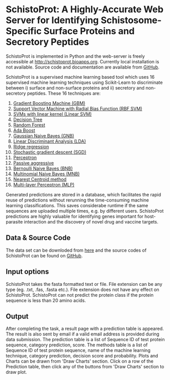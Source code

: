 # SchistoProt: A Highly-Accurate Web Server for Identifying Schistosome-Specific Surface Proteins and Secretory Peptides

SchistoProt is implemented in Python and the web-server is freely accessible at http://schistoprot.bioapps.org. Currently local installation is not available. Source code and documentation are available from [GitHub](https://github.com/shihabhasan/schistoprot).

SchistoProt is a supervised machine learning based tool which uses 16 supervised machine learning techniques using Scikit-Learn to discriminate between i) surface and non-surface proteins and ii) secretory and non-secretory peptides. These 16 techniques are: 

1. [Gradient Boosting Machine (GBM)](http://scikit-learn.org/stable/modules/generated/sklearn.ensemble.GradientBoostingClassifier.html)
2. [Support Vector Machine with Radial Bias Function (RBF SVM)](http://scikit-learn.org/stable/modules/generated/sklearn.svm.SVC.html#sklearn.svm.SVC)
3. [SVMs with linear kernel (Linear SVM)](http://scikit-learn.org/stable/modules/generated/sklearn.svm.LinearSVC.html#sklearn.svm.LinearSVC)
4. [Decision Tree](http://scikit-learn.org/stable/modules/generated/sklearn.tree.DecisionTreeClassifier.html#sklearn.tree.DecisionTreeClassifier)
5. [Random Forest](http://scikit-learn.org/stable/modules/generated/sklearn.ensemble.RandomForestClassifier.html#sklearn.ensemble.RandomForestClassifier)
6. [Ada Boost](http://scikit-learn.org/stable/modules/generated/sklearn.ensemble.AdaBoostClassifier.html)
7. [Gaussian Naive Bayes (GNB)](http://scikit-learn.org/stable/modules/generated/sklearn.naive_bayes.GaussianNB.html#sklearn.naive_bayes.GaussianNB)
8. [Linear Discriminant Analysis (LDA)](http://scikit-learn.org/stable/modules/generated/sklearn.discriminant_analysis.LinearDiscriminantAnalysis.html#sklearn.discriminant_analysis.LinearDiscriminantAnalysis)
9. [Ridge regression](http://scikit-learn.org/stable/modules/generated/sklearn.linear_model.RidgeClassifier.html)
10. [Stochastic gradient descent (SGD)](http://scikit-learn.org/stable/modules/generated/sklearn.linear_model.SGDClassifier.html#sklearn.linear_model.SGDClassifier)
11. [Perceptron](http://scikit-learn.org/stable/modules/generated/sklearn.linear_model.Perceptron.html#sklearn.linear_model.Perceptron)
12. [Passive aggressive](http://scikit-learn.org/stable/modules/generated/sklearn.linear_model.PassiveAggressiveClassifier.html#sklearn.linear_model.PassiveAggressiveClassifier)
13. [Bernoulli Naive Bayes (BNB)](http://scikit-learn.org/stable/modules/generated/sklearn.naive_bayes.BernoulliNB.html#sklearn.naive_bayes.BernoulliNB)
14. [Multinomial Naive Bayes (MNB)](http://scikit-learn.org/stable/modules/generated/sklearn.naive_bayes.MultinomialNB.html#sklearn.naive_bayes.MultinomialNB)
15. [Nearest Centroid method](http://scikit-learn.org/stable/modules/generated/sklearn.linear_model.PassiveAggressiveClassifier.html#sklearn.linear_model.PassiveAggressiveClassifier)
16. [Multi-layer Perceptron (MLP)](http://scikit-learn.org/dev/modules/generated/sklearn.neural_network.MLPClassifier.html#sklearn.neural_network.MLPClassifier)

Generated predictions are stored in a database, which facilitates the rapid reuse of predictions without rerunning the time-consuming machine learning classifications. This saves considerabe runtime if the same sequences are uploaded multiple times, e.g. by different users. SchistoProt predictions are highly valuable for identifying genes important for host-parasite interaction and the discovery of novel drug and vaccine targets.

## Data & Source Code
The data set can be downloded from [here](http://schistoprot.bioapps.org/static/data.zip) and the source codes of SchistoProt can be found on [GitHub](https://github.com/shihabhasan/schistoprot).

## Input options
SchistoProt takes the fasta formatted text or file. File extension can be any type (eg. .txt, .fas, .fasta etc.). File extension does not have any effect on SchistoProt. SchistoProt can not predict the protein class if the protein sequence is less than 20 amino acids. 

## Output
After completing the task, a result page with a prediction table is appeared. The result is also sent by email if a valid email address is provided during data submission. The prediction table is a list of Sequence ID of test protein sequence, category prediction, score. The methods table is a list of Sequence ID of test protein sequence, name of the machine learning technique, category prediction, decision score and probability. Plots and Charts can be drawn from 'Draw Charts' section. Click on a row of the Prediction table, then click any of the buttons from 'Draw Charts' section to draw plot. 